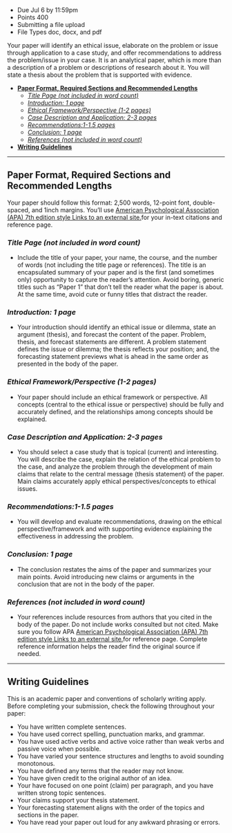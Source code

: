 - Due Jul 6 by 11:59pm
- Points 400
- Submitting a file upload
- File Types doc, docx, and pdf

Your paper will identify an ethical issue, elaborate on the problem or issue through application to a case study, and offer recommendations to address the problem/issue in your case. It is an analytical paper, which is more than a description of a problem or descriptions of research about it. You will state a thesis about the problem that is supported with evidence.

- [**Paper Format, Required Sections and Recommended Lengths**](#paper-format-required-sections-and-recommended-lengths)
  - [_Title Page (not included in word count)_](#title-page-not-included-in-word-count)
  - [_Introduction: 1 page_](#introduction-1-page)
  - [_Ethical Framework/Perspective (1-2 pages)_](#ethical-frameworkperspective-1-2-pages)
  - [_Case Description and Application: 2-3 pages_](#case-description-and-application-2-3-pages)
  - [_Recommendations:1-1.5 pages_](#recommendations1-15-pages)
  - [_Conclusion: 1 page_](#conclusion-1-page)
  - [_References (not included in word count)_](#references-not-included-in-word-count)
- [**Writing Guidelines**](#writing-guidelines)

---

## **Paper Format, Required Sections and Recommended Lengths**

Your paper should follow this format: 2,500 words, 12-point font, double-spaced, and 1inch margins. You’ll use [American Psychological Association (APA) 7th edition style Links to an external site.](https://csus.libguides.com/APAstyle)for your in-text citations and reference page.

### _Title Page (not included in word count)_

- Include the title of your paper, your name, the course, and the number of words (not including the title page or references). The title is an encapsulated summary of your paper and is the first (and sometimes only) opportunity to capture the reader’s attention. Avoid boring, generic titles such as “Paper 1” that don’t tell the reader what the paper is about. At the same time, avoid cute or funny titles that distract the reader.

### _Introduction: 1 page_

- Your introduction should identify an ethical issue or dilemma, state an argument (thesis), and forecast the content of the paper. Problem, thesis, and forecast statements are different. A problem statement defines the issue or dilemma; the thesis reflects your position; and, the forecasting statement previews what is ahead in the same order as presented in the body of the paper.

### _Ethical Framework/Perspective (1-2 pages)_

- Your paper should include an ethical framework or perspective. All concepts (central to the ethical issue or perspective) should be fully and accurately defined, and the relationships among concepts should be explained.

### _Case Description and Application: 2-3 pages_

- You should select a case study that is topical (current) and interesting. You will describe the case, explain the relation of the ethical problem to the case, and analyze the problem through the development of main claims that relate to the central message (thesis statement) of the paper. Main claims accurately apply ethical perspectives/concepts to ethical issues.

### _Recommendations:1-1.5 pages_

- You will develop and evaluate recommendations, drawing on the ethical perspective/framework and with supporting evidence explaining the effectiveness in addressing the problem.

### _Conclusion: 1 page_

- The conclusion restates the aims of the paper and summarizes your main points. Avoid introducing new claims or arguments in the conclusion that are not in the body of the paper.

### _References (not included in word count)_

- Your references include resources from authors that you cited in the body of the paper. Do not include works consulted but not cited. Make sure you follow APA [American Psychological Association (APA) 7th edition style Links to an external site.](https://csus.libguides.com/APAstyle)for reference page. Complete reference information helps the reader find the original source if needed.

---

## **Writing Guidelines**

This is an academic paper and conventions of scholarly writing apply. Before completing your submission, check the following throughout your paper:

- You have written complete sentences.
- You have used correct spelling, punctuation marks, and grammar.
- You have used active verbs and active voice rather than weak verbs and passive voice when possible.
- You have varied your sentence structures and lengths to avoid sounding monotonous.
- You have defined any terms that the reader may not know.
- You have given credit to the original author of an idea.
- Your have focused on one point (claim) per paragraph, and you have written strong topic sentences.
- Your claims support your thesis statement.
- Your forecasting statement aligns with the order of the topics and sections in the paper.
- You have read your paper out loud for any awkward phrasing or errors.
